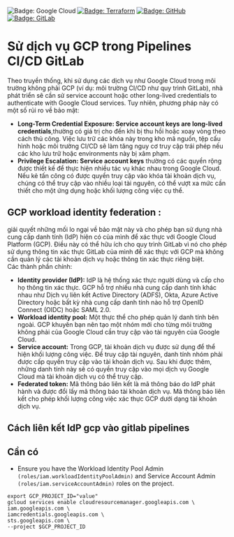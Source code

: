 ![Badge: Google Cloud](https://img.shields.io/badge/Google%20Cloud-%234285F4.svg?logo=google-cloud&logoColor=white)
[![Badge: Terraform](https://img.shields.io/badge/Terraform-%235835CC.svg?logo=terraform&logoColor=white)](https://github.com/Cyclenerd/google-workload-identity-federation/tree/master/allow/examples#readme)
[![Badge: GitHub](https://img.shields.io/badge/GitHub-181717.svg?logo=github&logoColor=white)](./github.md)
[![Badge: GitLab](https://img.shields.io/badge/GitLab-FC6D26.svg?logo=gitlab&logoColor=white)](./gitlab.md)
# Sử dịch vụ GCP trong Pipelines CI/CD GitLab
Theo truyền thống, khi sử dụng các dịch vụ như Google Cloud trong môi trường không phải GCP (ví dụ: môi trường CI/CD như quy trình GitLab), nhà phát triển sẽ cần sử service account hoặc other long-lived credentials to authenticate with Google Cloud services. Tuy nhiên, phương pháp này có một số rủi ro về bảo mật:  
- **Long-Term Credential Exposure: Service account keys are long-lived credentials**,thường có giá trị cho đến khi bị thu hồi hoặc xoay vòng theo cách thủ công. Việc lưu trữ các khóa này trong kho mã nguồn, tệp cấu hình hoặc môi trường CI/CD sẽ làm tăng nguy cơ truy cập trái phép nếu các kho lưu trữ hoặc environments này bị xâm phạm.
- **Privilege Escalation: Service account keys** thường có các quyền rộng được thiết kế để thực hiện nhiều tác vụ khác nhau trong Google Cloud. Nếu kẻ tấn công có được quyền truy cập vào khóa tài khoản dịch vụ, chúng có thể truy cập vào nhiều loại tài nguyên, có thể vượt xa mức cần thiết cho một ứng dụng hoặc khối lượng công việc cụ thể.
## GCP workload identity federation :
giải quyết những mối lo ngại về bảo mật này và cho phép bạn sử dụng nhà cung cấp danh tính (IdP) hiện có của mình để xác thực với Google Cloud Platform (GCP). Điều này có thể hữu ích cho quy trình GitLab vì nó cho phép sử dụng thông tin xác thực GitLab của mình để xác thực với GCP mà không cần quản lý các tài khoản dịch vụ hoặc thông tin xác thực riêng biệt.  
Các thành phần chính:
- **Identity provider (IdP):** IdP là hệ thống xác thực người dùng và cấp cho họ thông tin xác thực. GCP hỗ trợ nhiều nhà cung cấp danh tính khác nhau như Dịch vụ liên kết Active Directory (ADFS), Okta, Azure Active Directory hoặc bất kỳ nhà cung cấp danh tính nào hỗ trợ OpenID Connect (OIDC) hoặc SAML 2.0.
- **Workload identity pool:** Một thực thể cho phép quản lý danh tính bên ngoài. GCP khuyên bạn nên tạo một nhóm mới cho từng môi trường không phải của Google Cloud cần truy cập vào tài nguyên của Google Cloud.
- **Service account:** Trong GCP, tài khoản dịch vụ được sử dụng để thể hiện khối lượng công việc. Để truy cập tài nguyên, danh tính nhóm phải được cấp quyền truy cập vào tài khoản dịch vụ. Sau khi được thêm, những danh tính này sẽ có quyền truy cập vào mọi dịch vụ Google Cloud mà tài khoản dịch vụ có thể truy cập.
- **Federated token:** Mã thông báo liên kết là mã thông báo do IdP phát hành và được đổi lấy mã thông báo tài khoản dịch vụ. Mã thông báo liên kết cho phép khối lượng công việc xác thực GCP dưới dạng tài khoản dịch vụ.
## Cách liên kết IdP gcp vào gitlab pipelines
## Cần có
- Ensure you have the Workload Identity Pool Admin `(roles/iam.workloadIdentityPoolAdmin)` and Service Account Admin `(roles/iam.serviceAccountAdmin)` roles on the project.
```
export GCP_PROJECT_ID="value"
gcloud services enable cloudresourcemanager.googleapis.com \
iam.googleapis.com \
iamcredentials.googleapis.com \
sts.googleapis.com \
--project $GCP_PROJECT_ID
```
